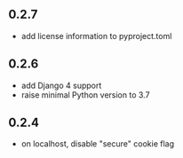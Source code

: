 0.2.7
-----

- add license information to pyproject.toml

0.2.6
-----

- add Django 4 support
- raise minimal Python version to 3.7

0.2.4
-----

- on localhost, disable "secure" cookie flag


